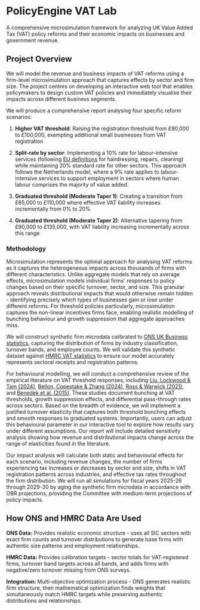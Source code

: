 # PolicyEngine VAT Lab

A comprehensive microsimulation framework for analyzing UK Value Added Tax (VAT) policy reforms and their economic impacts on businesses and government revenue.

## Project Overview

We will model the revenue and business impacts of VAT reforms using a firm-level microsimulation approach that captures effects by sector and firm size. The project centres on developing an interactive web tool that enables policymakers to design custom VAT policies and immediately visualise their impacts across different business segments.

We will produce a comprehensive report analysing four specific reform scenarios:

1. **Higher VAT threshold**: Raising the registration threshold from £90,000 to £100,000, exempting additional small businesses from VAT registration

2. **Split-rate by sector**: Implementing a 10% rate for labour-intensive services (following [EU definitions](https://eur-lex.europa.eu/legal-content/EN/TXT/?uri=legissum:l31043) for hairdressing, repairs, cleaning) while maintaining 20% standard rate for other sectors. This approach follows the Netherlands model, where a 9% rate applies to labour-intensive services to support employment in sectors where human labour comprises the majority of value added.

3. **Graduated threshold (Moderate Taper 1)**: Creating a transition from £65,000 to £110,000 where effective VAT liability increases incrementally from 0% to 20%

4. **Graduated threshold (Moderate Taper 2)**: Alternative tapering from £90,000 to £135,000, with VAT liability increasing incrementally across this range

### Methodology

Microsimulation represents the optimal approach for analysing VAT reforms as it captures the heterogeneous impacts across thousands of firms with different characteristics. Unlike aggregate models that rely on average effects, microsimulation models individual firms' responses to policy changes based on their specific turnover, sector, and size. This granular approach reveals distributional impacts that would otherwise remain hidden - identifying precisely which types of businesses gain or lose under different reforms. For threshold policies particularly, microsimulation captures the non-linear incentives firms face, enabling realistic modelling of bunching behaviour and growth suppression that aggregate approaches miss.

We will construct synthetic firm microdata calibrated to [ONS UK Business statistics](https://www.ons.gov.uk/businessindustryandtrade/business/activitysizeandlocation), capturing the distribution of firms by industry classification, turnover bands, and employee counts. We will validate this synthetic dataset against [HMRC VAT statistics](https://www.gov.uk/government/statistics/value-added-tax-vat-annual-statistics) to ensure our model accurately represents sectoral receipts and registration patterns.

For behavioural modelling, we will conduct a comprehensive review of the empirical literature on VAT threshold responses, including [Liu, Lockwood & Tam (2024)](https://oxfordtax.sbs.ox.ac.uk/files/wp22-21-liu-lockwood-tampdf), [Bellon, Copestake & Zhang (2024)](https://matthieubellon.com/docs/Heterogeneous_VAT_Pass_Through.pdf), [Ross & Warwick (2021)](https://www.taxdev.org/sites/default/files/2021-12/Ross%20Warwick_tax%20processes%20or%20tax%20payments.pdf), and [Benedek et al. (2015)](https://www.imf.org/external/pubs/ft/wp/2015/wp15214.pdf). These studies document bunching at VAT thresholds, growth suppression effects, and differential pass-through rates across sectors. Based on the breadth of evidence, we will implement a justified turnover elasticity that captures both threshold bunching effects and smooth responses to graduated systems. Importantly, users can adjust this behavioural parameter in our interactive tool to explore how results vary under different assumptions. Our report will include detailed sensitivity analysis showing how revenue and distributional impacts change across the range of elasticities found in the literature.

Our impact analysis will calculate both static and behavioural effects for each scenario, including revenue changes, the number of firms experiencing tax increases or decreases by sector and size, shifts in VAT registration patterns across industries, and effective tax rates throughout the firm distribution. We will run all simulations for fiscal years 2025-26 through 2029-30 by aging the synthetic firm microdata in accordance with OBR projections, providing the Committee with medium-term projections of policy impacts.

## How ONS and HMRC Data Are Used

**ONS Data:** Provides realistic economic structure - uses all SIC sectors with exact firm counts and turnover distributions to generate base firms with authentic size patterns and employment relationships.

**HMRC Data:** Provides calibration targets - sector totals for VAT-registered firms, turnover band targets across all bands, and adds firms with negative/zero turnover missing from ONS surveys.

**Integration:** Multi-objective optimization process - ONS generates realistic firm structure, then mathematical optimization finds weights that simultaneously match HMRC targets while preserving authentic distributions and relationships.